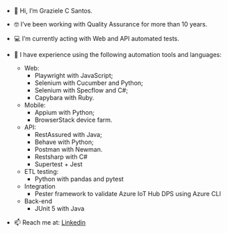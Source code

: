 - 👋 Hi, I’m Graziele C Santos.
- 🤓 I’ve been working with Quality Assurance for more than 10 years.
- 💻 I’m currently acting with Web and API automated tests.
- 🎯 I have experience using the following automation tools and languages:
     - Web:
       - Playwright with JavaScript;       
       - Selenium with Cucumber and Python;
       - Selenium with Specflow and C#;
       - Capybara with Ruby.    
     - Mobile:
       - Appium with Python;
       - BrowserStack device farm.
     - API:
       - RestAssured with Java;
       - Behave with Python;
       - Postman with Newman. 
       - Restsharp with C#
       - Supertest + Jest
     - ETL testing:
       - Python with pandas and pytest      
     - Integration
       - Pester framework to validate Azure IoT Hub DPS using Azure CLI
     - Back-end
       - JUnit 5 with Java
           
- 📫 Reach me at:
  <a href="https://linkedin.com/in/graziele-cristina-dos-santos" target="_blank">Linkedin</a>

<!---
grazielegrc/grazielegrc is a ✨ special ✨ repository because its `README.md` (this file) appears on your GitHub profile.
You can click the Preview link to take a look at your changes.
--->
